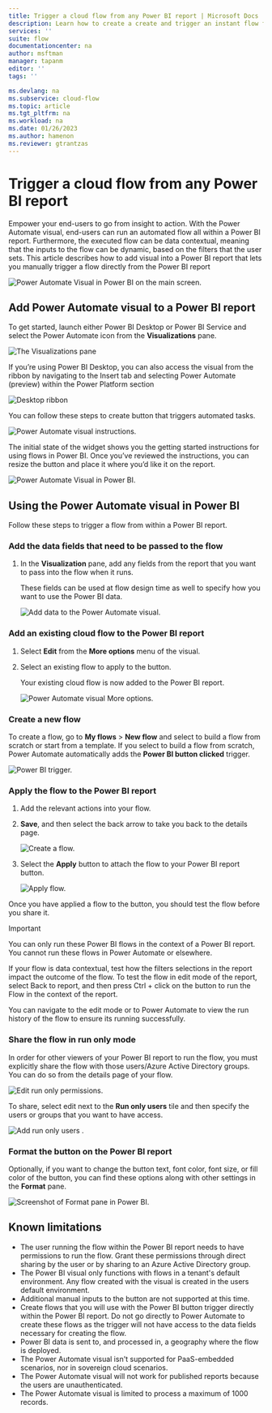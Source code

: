 ```yaml
---
title: Trigger a cloud flow from any Power BI report | Microsoft Docs
description: Learn how to create a create and trigger an instant flow from any Power BI report
services: ''
suite: flow
documentationcenter: na
author: msftman
manager: tapanm
editor: ''
tags: ''

ms.devlang: na
ms.subservice: cloud-flow
ms.topic: article
ms.tgt_pltfrm: na
ms.workload: na
ms.date: 01/26/2023
ms.author: hamenon
ms.reviewer: gtrantzas
---
```


# Trigger a cloud flow from any Power BI report

Empower your end-users to go from insight to action. With the Power Automate visual, end-users can run an automated flow all within a Power BI report. Furthermore, the executed flow can be data contextual, meaning that the inputs to the flow can be dynamic, based on the filters that the user sets. This article describes how to add visual into a Power BI report that lets you manually trigger a flow directly from the Power BI report

![Power Automate Visual in Power BI on the main screen.](media/power-bi-flow/power-bi-main.png)

## Add Power Automate visual to a Power BI report
To get started, launch either Power BI Desktop or Power BI Service and select the Power Automate icon from the **Visualizations** pane.

![The Visualizations pane](media/power-bi-flow/visualization-pane.png)

If you’re using Power BI Desktop, you can also access the visual from the ribbon by navigating to the Insert tab and selecting Power Automate (preview) within the Power Platform section

![Desktop ribbon](media/power-bi-flow/desktop-ribbon.png)

You can follow these steps to create button that triggers automated tasks.

![Power Automate visual instructions.](media/power-bi-flow/powerbi-default-state.png)

The initial state of the widget shows you the getting started instructions for using flows in Power BI. Once you’ve reviewed the instructions, you can resize the button and place it where you’d like it on the report.

![Power Automate Visual in Power BI.](media/power-bi-flow/power-bi-report.png)

## Using the Power Automate visual in Power BI

Follow these steps to trigger a flow from within a Power BI report.

### Add the data fields that need to be passed to the flow

1. In the **Visualization** pane, add any fields from the report that you want to pass into the flow when it runs. 

   These fields can be used at flow design time as well to specify how you want to use the Power BI data.

   ![Add data to the Power Automate visual.](media/power-bi-flow/Powerbi-add-data.png)

### Add an existing cloud flow to the Power BI report

1. Select **Edit** from the **More options** menu of the visual. 

1. Select an existing flow to apply to the button.

   Your existing cloud flow is now added to the Power BI report. 

   ![Power Automate visual More options.](media/power-bi-flow/power-bi-more-options.png)

### Create a new flow

To create a flow, go to **My flows** > **New flow** and select to build a flow from scratch or start from a template. If you select to build a flow from scratch, Power Automate automatically adds the **Power BI button clicked** trigger.

![Power BI trigger.](media/power-bi-flow/power-bi-trigger.png)

### Apply the flow to the Power BI report

1. Add the relevant actions into your flow. 

1. **Save**, and then select the back arrow to take you back to the details page. 

   ![Create a flow.](media/power-bi-flow/power-bi-create-flow.png)

1. Select the **Apply** button to attach the flow to your Power BI report button.

   ![Apply flow.](media/power-bi-flow/power-bi-apply.png)

Once you have applied a flow to the button, you should test the flow before you share it. 

>[!IMPORTANT]
>You can only run these Power BI flows in the context of a Power BI report. You cannot run these flows in Power Automate or elsewhere. 

If your flow is data contextual, test how the filters selections in the report impact the outcome of the flow. To test the flow in edit mode of the report, select Back to report, and then press Ctrl + click on the button to run the Flow in the context of the report.

You can navigate to the edit mode or to Power Automate to view the run history of the flow to ensure its running successfully.

### Share the flow in run only mode

In order for other viewers of your Power BI report to run the flow, you must explicitly share the flow with those users/Azure Active Directory groups. You can do so from the details page of your flow.

![Edit run only permissions.](media/power-bi-flow/powerbI-run-only1.png)

To share, select edit next to the **Run only users** tile and then specify the users or groups that you want to have access.

![Add run only users .](media/power-bi-flow/powerbi-run-only2.png)

### Format the button on the Power BI report
Optionally, if you want to change the button text, font color, font size, or fill color of the button, you can find these options along with other settings in the **Format** pane. 

![Screenshot of Format pane in Power BI.](media/power-bi-flow/power-bi-flow-format.png)

## Known limitations 

* The user running the flow within the Power BI report needs to have permissions to run the flow. Grant these permissions through direct sharing by the user or by sharing to an Azure Active Directory group.
* The Power BI visual only functions with flows in a tenant's default environment. Any flow created with the visual is created in the users default environment.
* Additional manual inputs to the button are not supported at this time.
* Create flows that you will use with the Power BI button trigger directly within the Power BI report. Do not go directly to Power Automate to create these flows as the trigger will not have access to the data fields necessary for creating the flow.
* Power BI data is sent to, and processed in, a geography where the flow is deployed.
* The Power Automate visual isn't supported for PaaS-embedded scenarios, nor in sovereign cloud scenarios.
* The Power Automate visual will not work for published reports because the users are unauthenticated.
* The Power Automate visual is limited to process a maximum of 1000 records.







